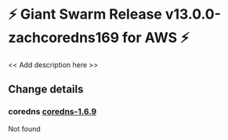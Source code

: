 # :zap: Giant Swarm Release v13.0.0-zachcoredns169 for AWS :zap:

<< Add description here >>

## Change details


### coredns [coredns-1.6.9](https://github.com/giantswarm/coredns-app/releases/tag/vcoredns-1.6.9)

Not found


